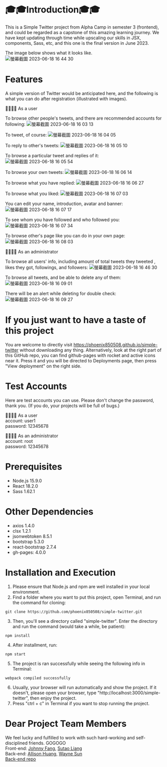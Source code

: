 # 🎓🎓Introduction🎓🎓
This is a Simple Twitter project from Alpha Camp in semester 3 (frontend), and could be regarded as a capstone of this amazing learning journey. We have kept updating through time while upscaling our skills in JSX, components, Sass, etc, and this one is the final version in June 2023.

The image below shows what it looks like.  
![螢幕截圖 2023-06-18 16 44 30](https://github.com/phoenix850508/simple-twitter/assets/121143837/f5a7cf95-66b1-4902-b0e8-d8b479bb3137)


# Features
A simple version of Twitter would be anticipated here, and the following is what you can do after registration (illustrated with images).  

👨‍👩‍👧‍👦 As a user

To browse other people's tweets, and there are recommended accounts for following:
![螢幕截圖 2023-06-18 16 03 13](https://github.com/phoenix850508/simple-twitter/assets/121143837/f86c9bb4-4441-4484-b9f0-98dac7d735f3)


To tweet, of course:
![螢幕截圖 2023-06-18 16 04 05](https://github.com/phoenix850508/simple-twitter/assets/121143837/e0d2af71-d790-4177-98d4-042769d9030a)


To reply to other's tweets:
![螢幕截圖 2023-06-18 16 05 10](https://github.com/phoenix850508/simple-twitter/assets/121143837/a9d937f4-dd82-4eed-8e99-aafc0984a598)


To browse a particular tweet and replies of it:
![螢幕截圖 2023-06-18 16 05 54](https://github.com/phoenix850508/simple-twitter/assets/121143837/9175ae38-501e-4da6-98df-43dafac359c9)


To browse your own tweets:
![螢幕截圖 2023-06-18 16 06 14](https://github.com/phoenix850508/simple-twitter/assets/121143837/2e9d30da-06e1-48d2-993d-c6137476a85a)


To browse what you have replied:
![螢幕截圖 2023-06-18 16 06 27](https://github.com/phoenix850508/simple-twitter/assets/121143837/39492ad3-9018-4b55-b740-5f34e8d1c5d8)


To browse what you liked:
![螢幕截圖 2023-06-18 16 07 03](https://github.com/phoenix850508/simple-twitter/assets/121143837/85f323ed-d5e5-47d3-8882-470ccb09ab87)


You can edit your name, introduction, avatar and banner:
![螢幕截圖 2023-06-18 16 07 17](https://github.com/phoenix850508/simple-twitter/assets/121143837/71fbd8ef-4c40-4a87-9066-365c94333de5)


To see whom you have followed and who followed you:
![螢幕截圖 2023-06-18 16 07 34](https://github.com/phoenix850508/simple-twitter/assets/121143837/60bc8bce-f748-4379-baa7-556d06a03d4e)


To browse other's page like you can do in your own page:
![螢幕截圖 2023-06-18 16 08 03](https://github.com/phoenix850508/simple-twitter/assets/121143837/292f6d13-24c8-4d81-879c-a036d3c06f06)


👨‍👩‍👧‍👦 As an administrator

To browse all users' info, including amount of total tweets they tweeted , likes they got, followings, and followers:
![螢幕截圖 2023-06-18 16 46 30](https://github.com/phoenix850508/simple-twitter/assets/121143837/84b91f00-a3c1-44f5-ae3e-8c8595485cda)


To browse all tweets, and be able to delete any of them:
![螢幕截圖 2023-06-18 16 09 01](https://github.com/phoenix850508/simple-twitter/assets/121143837/4543806e-fc35-4476-91fb-0a398f8572be)


There will be an alert while deleting for double check:  
![螢幕截圖 2023-06-18 16 09 27](https://github.com/phoenix850508/simple-twitter/assets/121143837/f93522bb-8fd5-471a-b8df-c1103fa686f0)



# If you just want to have a taste of this project
You are welcome to directly visit https://phoenix850508.github.io/simple-twitter without downloading any thing. Alternatively, look at the right part of this GitHub repo, you can find github-pages with rocket and active icons near it. Press it and you will be directed to Deployments page, then press "View deployment" on the right side.

# Test Accounts
Here are test accounts you can use. Please don't change the password, thank you. (If you do, your projects will be full of bugs.)

👨‍👩‍👧‍👦 As a user  
account: user1  
password: 12345678

👨‍👩‍👧‍👦 As an administrator  
account: root  
password: 12345678

# Prerequisites
* Node.js 15.9.0
* React 18.2.0
* Sass 1.62.1

# Other Dependencies
* axios 1.4.0
* clsx 1.2.1
* jsonwebtoken 8.5.1
* bootstrap 5.3.0
* react-bootstrap 2.7.4
* gh-pages: 4.0.0

# Installation and Execution
1. Please ensure that Node.js and npm are well installed in your local environment.
2. Find a folder where you want to put this project, open Terminal, and run the command for cloning:
```
git clone https://github.com/phoenix850508/simple-twitter.git
```
3. Then, you'll see a directory called "simple-twitter". Enter the directory and run the command (would take a while, be patient):
```
npm install
```
4. After installment, run:
```
npm start
```
5. The project is ran successfully while seeing the following info in Terminal:
```
webpack compiled successfully
```
6. Usually, your browser will run automatically and show the project. If it doesn't, please open your browser, type "http://localhost:3000/simple-twitter", then enjoy the project.
7. Press "ctrl + c" in Terminal if you want to stop running the project.  

# Dear Project Team Members
We feel lucky and fulfilled to work with such hard-working and self-disciplined friends. GOGOGO  
Front-end: [Johnny Fang](https://github.com/JohnnyFangFangFang), [Sutao Liang](https://github.com/phoenix850508)  
Back-end: [Allison Huang](https://github.com/AllisonLin8), [Wayne Sun](https://github.com/WeiWayne1030)  
[Back-end repo](https://github.com/AllisonLin8/twitter-api-2020)

